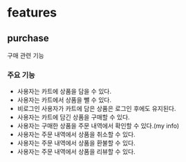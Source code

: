 # features

## purchase
구매 관련 기능

### 주요 기능
* 사용자는 카트에 상품을 담을 수 있다.
* 사용자는 카트에서 상품을 뺄 수 있다.
* 비로그인 사용자가 카트에 담은 상품은 로그인 후에도 유지된다.
* 사용자는 카트에 담긴 상품을 구매할 수 있다.
* 사용자는 구매한 상품을 주문 내역에서 확인할 수 있다.(my info)
* 사용자는 주문 내역에서 상품을 취소할 수 있다.
* 사용자는 주문 내역에서 상품을 환불할 수 있다.
* 사용자는 주문 내역에서 상품을 리뷰할 수 있다.
